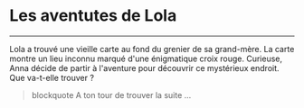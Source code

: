 # **Les aventutes de Lola**
---

Lola a trouvé une vieille carte au fond du grenier de sa grand-mère. La carte montre un lieu inconnu marqué d'une énigmatique croix rouge. Curieuse, Anna décide de partir à l'aventure pour découvrir ce mystérieux endroit. Que va-t-elle trouver ?

> blockquote A ton tour de trouver la suite ...

